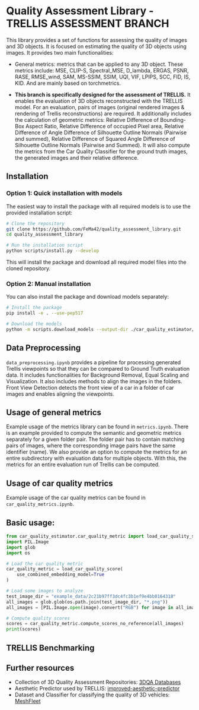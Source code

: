 # Quality Assessment Library - TRELLIS ASSESSMENT BRANCH

This library provides a set of functions for assessing the quality of images and 3D objects. It is focused on estimating the quality of 3D objects using images. 
It provides two main functionalities:
- General metrics: metrics that can be applied to any 3D object. These metrics include: MSE, CLIP-S, Spectral_MSE, D_lambda, ERGAS, PSNR, RASE, RMSE_wind, SAM, MS-SSIM, SSIM, UQI, VIF, LPIPS, SCC, FID, IS, KID. And are mainly based on torchmetrics.

- **This branch is specifically designed for the assessment of TRELLIS.** It enables the evaluation of 3D objects reconstructed with the TRELLIS model. For an evaluation, pairs of images (original rendered images & rendering of Trellis reconstructions) are required. It additionally includes the calculation of geometric metrics: Relative Difference of Bounding-Box Aspect Ratio, Relative Difference of occupied Pixel area, Relative Difference of Angle Difference of Silhouette Outline Normals (Pairwise and summed), Relative Difference of Squared Angle Difference of Silhouette Outline Normals (Pairwise and Summed). It will also compute the metrics from the Car Quality Classifier for the ground truth images, the generated images and their relative difference.


## Installation

### Option 1: Quick installation with models

The easiest way to install the package with all required models is to use the provided installation script:

```bash
# Clone the repository
git clone https://github.com/FeMa42/quality_assessment_library.git
cd quality_assessment_library

# Run the installation script
python scripts/install.py --develop
```

This will install the package and download all required model files into the cloned repository. 

### Option 2: Manual installation

You can also install the package and download models separately:

```bash
# Install the package
pip install -e . --use-pep517

# Download the models
python -m scripts.download_models --output-dir ./car_quality_estimator/models
```
## Data Preprocessing
`data_preprocessing.ipynb` provides a pipeline for processing generated Trellis viewpoints so that they can be compared to Ground Truth evaluation data. It includes functionalities for Background Removal, Equal Scaling and Visualization. It also includes methods to align the images in the folders. Front View Detection detects the front view of a car in a folder of car images and enables aligning the viewpoints.

## Usage of general metrics

Example usage of the metrics library can be found in `metrics.ipynb`.
There is an example provided to compute the semantic and geometric metrics separately for a given folder pair. The folder pair has to contain matching pairs of images, where the corresponding image pairs have the same identifier (name).
We also provide an option to compute the metrics for an entire subdirectory with evaluation data for multiple objects. With this, the metrics for an entire evaluation run of Trellis can be computed.

## Usage of car quality metrics

Example usage of the car quality metrics can be found in `car_quality_metrics.ipynb`.

## Basic usage:

```python
from car_quality_estimator.car_quality_metric import load_car_quality_score
import PIL.Image
import glob
import os 

# Load the car quality metric
car_quality_metric = load_car_quality_score(
    use_combined_embedding_model=True
)

# Load some images to analyze
test_image_dir = "example_data/2c21b97ff3dc4fc3b1ef9e4bb0164318"
all_images = glob.glob(os.path.join(test_image_dir, "*.png"))
all_images = [PIL.Image.open(image).convert("RGB") for image in all_images]

# Compute quality scores
scores = car_quality_metric.compute_scores_no_reference(all_images)
print(scores)
```
## TRELLIS Benchmarking

## Further resources

- Collection of 3D Quality Assessment Repositories: [3DQA Databases](https://github.com/zzc-1998/Point-cloud-quality-assessment)
- Aesthetic Predictor used by TRELLIS: [improved-aesthetic-predictor](https://github.com/christophschuhmann/improved-aesthetic-predictor)
- Dataset and Classifier for classifying the quality of 3D vehicles: [MeshFleet](https://github.com/FeMa42/MeshFleet)
